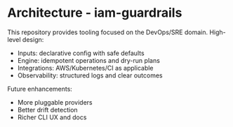 # Architecture - iam-guardrails

This repository provides tooling focused on the DevOps/SRE domain. High-level design:

- Inputs: declarative config with safe defaults
- Engine: idempotent operations and dry-run plans
- Integrations: AWS/Kubernetes/CI as applicable
- Observability: structured logs and clear outcomes

Future enhancements:
- More pluggable providers
- Better drift detection
- Richer CLI UX and docs
